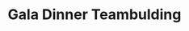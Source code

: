 ---
layout: "category-page"
title: "Gala Dinner Teambulding"
description: "Tải miễn phí file đồ hoạ vector Gala Dinner Teambulding png jpg pdf ai crd..."
permalink: "/category/gala-dinner-teambulding/"
image: "/assets/images/affiliates.jpg"
color: "#121826"
---